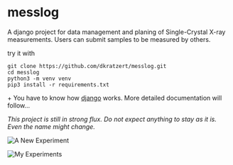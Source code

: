 # messlog
A django project for data management and planing of Single-Crystal X-ray measurements. Users can submit samples to be measured by others.

try it with 

```
git clone https://github.com/dkratzert/messlog.git
cd messlog
python3 -m venv venv
pip3 install -r requirements.txt
```
\+ You have to know how [django](https://www.djangoproject.com/) works.
More detailed documentation will follow...


*This project is still in strong flux. Do not expect anything to stay as it is. Even the name might change.*


![A New Experiment](https://xs3-data.uni-freiburg.de/messlog/messlog_new_exp.PNG)

![My Experiments](https://xs3-data.uni-freiburg.de/messlog/messlog_exp_list.PNG)
